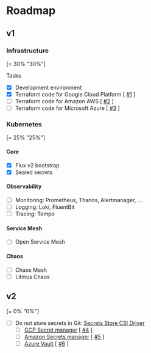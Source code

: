 # Roadmap

## v1

### Infrastructure

[= 30% "30%"]

Tasks

- [x] Development environment</span>
- [x] Terraform code for Google Cloud Platform</span> [ [#1](https://github.com/nlamirault/portefaix-lab/issues/1) ]
- [ ] Terraform code for Amazon AWS</span> [ [#2](https://github.com/nlamirault/portefaix-lab/issues/2) ]
- [ ] Terraform code for Microsoft Azure</span> [ [#3](https://github.com/nlamirault/portefaix-lab/issues/3) ]

### Kubernetes

[= 25% "25%"]

#### Core

- [x] Flux v2 bootstrap</span>
- [x] Sealed secrets

#### Observability

- [ ] Monitoring: Prometheus, Thanos, Alertmanager, ...
- [ ] Logging: Loki, FluentBit
- [ ] Tracing: Tempo

#### Service Mesh

- [ ] Open Service Mesh

#### Chaos

- [ ] Chaos Mesh
- [ ] Litmus Chaos

## v2

[= 0% "0%"]

- [ ] Do not store secrets in Git: [Secrets Store CSI Driver](https://github.com/kubernetes-sigs/secrets-store-csi-driver)
  - [ ] [GCP Secret manager](https://github.com/GoogleCloudPlatform/secrets-store-csi-driver-provider-gcp) [ [#4](https://github.com/nlamirault/portefaix-lab/issues/4) ]
  - [ ] [Amazon Secrets manager](https://github.com/aws/containers-roadmap/issues/895) [ [#5](https://github.com/nlamirault/portefaix-lab/issues/5) ]
  - [ ] [Azure Vault](https://github.com/Azure/secrets-store-csi-driver-provider-azure) [ [#6](https://github.com/nlamirault/portefaix-lab/issues/6) ]

<!--
- <span class="check-bullet">:material-check-bold:</span> Foo bar
- <span class="close-bullet">:material-close-bold:</span> Foo ba
 -->
